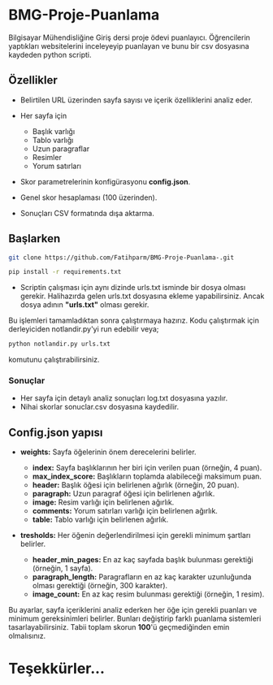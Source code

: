 # BMG-Proje-Puanlama
Bilgisayar Mühendisliğine Giriş dersi proje ödevi puanlayıcı. Öğrencilerin yaptıkları websitelerini inceleyeyip puanlayan ve bunu bir csv dosyasına kaydeden python scripti.

## Özellikler

- Belirtilen URL üzerinden sayfa sayısı ve içerik özelliklerini analiz eder.

- Her sayfa için
  - Başlık varlığı
  - Tablo varlığı
  - Uzun paragraflar
  - Resimler
  - Yorum satırları
- Skor parametrelerinin konfigürasyonu **config.json**.
- Genel skor hesaplaması (100 üzerinden).
- Sonuçları CSV formatında dışa aktarma.

## Başlarken

```bash
git clone https://github.com/Fatihparm/BMG-Proje-Puanlama-.git

pip install -r requirements.txt
```

- Scriptin çalışması için aynı dizinde urls.txt isminde bir dosya olması gerekir. Halihazırda gelen urls.txt dosyasına ekleme yapabilirsiniz. Ancak dosya adının **"urls.txt"** olması gerekir.

Bu işlemleri tamamladıktan sonra çalıştırmaya hazırız. Kodu çalıştırmak için derleyiciden notlandir.py'yi run edebilir veya;

```bash
python notlandir.py urls.txt
```
komutunu çalıştırabilirsiniz.

### Sonuçlar

- Her sayfa için detaylı analiz sonuçları log.txt dosyasına yazılır.
- Nihai skorlar sonuclar.csv dosyasına kaydedilir.

## Config.json yapısı

- **weights:** Sayfa öğelerinin önem derecelerini belirler.

    - **index:** Sayfa başlıklarının her biri için verilen puan (örneğin, 4 puan).
    - **max_index_score:** Başlıkların toplamda alabileceği maksimum puan.
    - **header:** Başlık öğesi için belirlenen ağırlık (örneğin, 20 puan).
    - **paragraph:** Uzun paragraf öğesi için belirlenen ağırlık.
    - **image:** Resim varlığı için belirlenen ağırlık.
    - **comments:** Yorum satırları varlığı için belirlenen ağırlık.
    - **table:** Tablo varlığı için belirlenen ağırlık.
- **tresholds:** Her öğenin değerlendirilmesi için gerekli minimum şartları belirler.

    - **header_min_pages:** En az kaç sayfada başlık bulunması gerektiği (örneğin, 1 sayfa).
    - **paragraph_length:** Paragrafların en az kaç karakter uzunluğunda olması gerektiği (örneğin, 300 karakter).
    - **image_count:** En az kaç resim bulunması gerektiği (örneğin, 1 resim).

Bu ayarlar, sayfa içeriklerini analiz ederken her öğe için gerekli puanları ve minimum gereksinimleri belirler. Bunları değiştirip farklı puanlama sistemleri tasarlayabilirsiniz. Tabii toplam skorun **100**'ü geçmediğinden emin olmalısınız.

# Teşekkürler...
